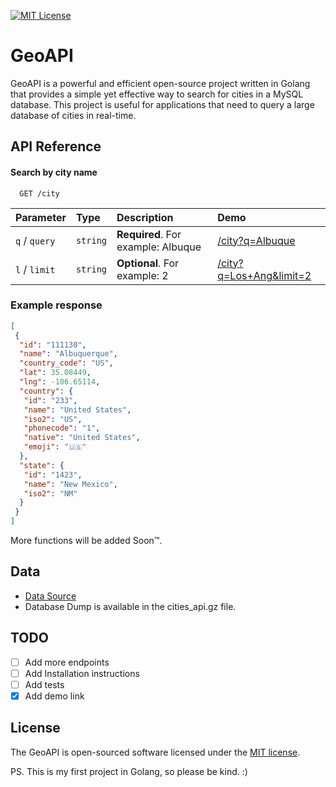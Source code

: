
[![MIT License](https://img.shields.io/badge/License-MIT-green.svg)](https://choosealicense.com/licenses/mit/)

# GeoAPI

GeoAPI is a powerful and efficient open-source project written in Golang that provides a simple yet effective way to search for cities in a MySQL database. This project is useful for applications that need to query a large database of cities in real-time.

## API Reference

#### Search by city name

```text
  GET /city
```

| Parameter     | Type     | Description                        | Demo                                                                               |
| :------------ | :------- | :--------------------------------- | :--------------------------------------------------------------------------------- |
| `q` / `query` | `string` | **Required**. For example: Albuque | [/city?q=Albuque](https://geoapi.znanapraca.pl/city?q=Albuque)                 |
| `l` / `limit` | `string` | **Optional**. For example: 2       | [/city?q=Los+Ang&limit=2](https://geoapi.znanapraca.pl/city?q=Los+Ang&limit=2) |

### Example response

```json
[
 {
  "id": "111130",
  "name": "Albuquerque",
  "country_code": "US",
  "lat": 35.08449,
  "lng": -106.65114,
  "country": {
   "id": "233",
   "name": "United States",
   "iso2": "US",
   "phonecode": "1",
   "native": "United States",
   "emoji": "🇺🇸"
  },
  "state": {
   "id": "1423",
   "name": "New Mexico",
   "iso2": "NM"
  }
 }
]
```

More functions will be added Soon™.

## Data

- [Data Source](https://github.com/dr5hn/countries-states-cities-database)
- Database Dump is available in the cities_api.gz file.

## TODO

- [ ] Add more endpoints
- [ ] Add Installation instructions
- [ ] Add tests
- [x] Add demo link

## License

The GeoAPI is open-sourced software licensed under the [MIT license](https://choosealicense.com/licenses/mit/).

PS. This is my first project in Golang, so please be kind. :)

